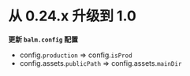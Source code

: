 # 从 0.24.x 升级到 1.0

**更新 `balm.config` 配置**

- config.`production` => config.`isProd`
- config.assets.`publicPath` => config.assets.`mainDir`
